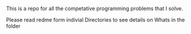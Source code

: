 This is a repo for all the competative programming problems that I solve.

Please read redme form indivial Directories to see details on Whats in the folder